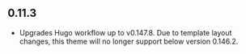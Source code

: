 ## 0.11.3
- Upgrades Hugo workflow up to v0.147.8. Due to template layout changes, this theme will no longer support below version 0.146.2.
